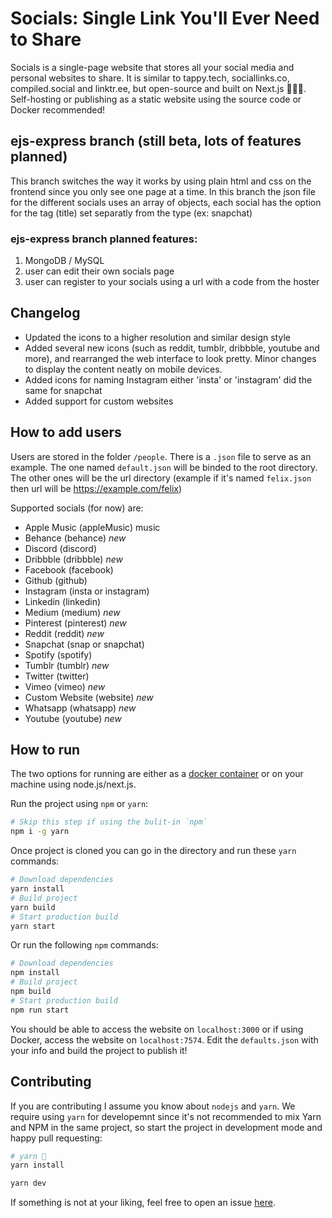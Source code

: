 # Socials: Single Link You'll Ever Need to Share

Socials is a single-page website that stores all your social media and personal websites to share. It is similar to tappy.tech, sociallinks.co, compiled.social and linktr.ee, but open-source and built on Next.js 👨🏽‍💻. Self-hosting or publishing as a static website using the source code or Docker recommended!

## ejs-express branch (still beta, lots of features planned)

This branch switches the way it works by using plain html and css on the frontend since you only see one page at a time. In this branch the json file for the different socials uses an array of objects, each social has the option for the tag (title) set separatly from the type (ex: snapchat)

### ejs-express branch planned features:

1. MongoDB / MySQL
2. user can edit their own socials page
3. user can register to your socials using a url with a code from the hoster

## Changelog

- Updated the icons to a higher resolution and similar design style
- Added several new icons (such as reddit, tumblr, dribbble, youtube and more), and rearranged the web interface to look pretty. Minor changes to display the content neatly on mobile devices.
- Added icons for naming Instagram either 'insta' or 'instagram' did the same for snapchat
- Added support for custom websites

## How to add users

Users are stored in the folder `/people`. There is a `.json` file to serve as an example. The one named `default.json` will be binded to the root directory. The other ones will be the url directory (example if it's named `felix.json` then url will be https://example.com/felix)

Supported socials (for now) are:

- Apple Music (appleMusic) music
- Behance (behance) _new_
- Discord (discord)
- Dribbble (dribbble) _new_
- Facebook (facebook)
- Github (github)
- Instagram (insta or instagram)
- Linkedin (linkedin)
- Medium (medium) _new_
- Pinterest (pinterest) _new_
- Reddit (reddit) _new_
- Snapchat (snap or snapchat)
- Spotify (spotify)
- Tumblr (tumblr) _new_
- Twitter (twitter)
- Vimeo (vimeo) _new_
- Custom Website (website) _new_
- Whatsapp (whatsapp) _new_
- Youtube (youtube) _new_

## How to run

The two options for running are either as a [docker container](https://registry.hub.docker.com/r/diamkil/socials) or on your machine using node.js/next.js.

Run the project using `npm` or `yarn`:

```bash
# Skip this step if using the bulit-in `npm`
npm i -g yarn
```

Once project is cloned you can go in the directory and run these `yarn` commands:

```bash
# Download dependencies
yarn install
# Build project
yarn build
# Start production build
yarn start
```

Or run the following `npm` commands:

```bash
# Download dependencies
npm install
# Build project
npm build
# Start production build
npm run start
```

You should be able to access the website on `localhost:3000` or if using Docker, access the website on `localhost:7574`. Edit the `defaults.json` with your info and build the project to publish it!

## Contributing

If you are contributing I assume you know about `nodejs` and `yarn`. We require using `yarn` for developemnt since it's not recommended to mix Yarn and NPM in the same project, so start the project in development mode and happy pull requesting:

```bash
# yarn 🧶
yarn install

yarn dev
```

If something is not at your liking, feel free to open an issue [here](https://github.com/diamkil/socials/issues).
